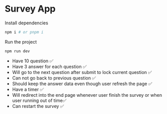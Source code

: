 # Survey App

Install dependencies

```bash
npm i # or pnpm i
```

Run the project

```bash
npm run dev
```


+ Have 10 question ✅
+ Have 3 answer for each question ✅
+ Will go to the next question after submit to lock current question ✅
+ Can not go back to previous question ✅
+ Should keep the answer data even though user refresh the page ✅
+ Have a timer ✅
+ Will redirect into the end page whenever user finish the survey or when user running
out of time✅
+ Can restart the survey ✅
